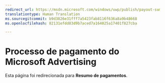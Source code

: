 ```yaml
---
redirect_url: https://msdn.microsoft.com/windows/uwp/publish/payout-summary
translationtype: Human Translation
ms.sourcegitcommit: b9d3826e31fff7a5423fab8116f636a8a9b48668
ms.openlocfilehash: 82131efdd83d9b7aced7a164025a17401f827cba

---
```


# Processo de pagamento do Microsoft Advertising

Esta página foi redirecionada para **Resumo de pagamentos**.



<!--HONumber=Aug16_HO3-->


